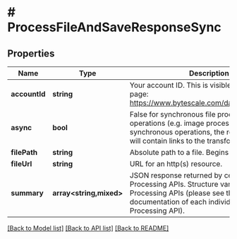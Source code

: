 # # ProcessFileAndSaveResponseSync

## Properties

Name | Type | Description | Notes
------------ | ------------- | ------------- | -------------
**accountId** | **string** | Your account ID.  This is visible on the settings page:  https://www.bytescale.com/dashboard/settings |
**async** | **bool** | False for synchronous file processing operations (e.g. image processing).  For synchronous operations, the response body will contain links to the transformed file. |
**filePath** | **string** | Absolute path to a file. Begins with a &#x60;/&#x60;. |
**fileUrl** | **string** | URL for an http(s) resource. |
**summary** | **array<string,mixed>** | JSON response returned by certain File Processing APIs.  Structure varies between File Processing APIs (please see the documentation of each individual File Processing API). | [optional]

[[Back to Model list]](../../README.md#models) [[Back to API list]](../../README.md#endpoints) [[Back to README]](../../README.md)
